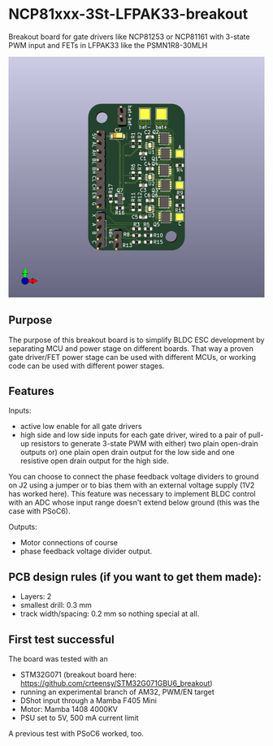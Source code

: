 # NCP81xxx-3St-LFPAK33-breakout
Breakout board for gate drivers like NCP81253 or NCP81161 with 3-state PWM input and FETs in LFPAK33 like the PSMN1R8-30MLH

![3D view](https://github.com/crteensy/NCP81xxx-3St-LFPAK33-breakout/blob/main/drv_lfpak33.png)

## Purpose
The purpose of this breakout board is to simplify BLDC ESC development by separating MCU and power stage on different boards. That way a proven gate driver/FET power stage can be used with different MCUs, or working code can be used with different power stages.

## Features
Inputs:
- active low enable for all gate drivers
- high side and low side inputs for each gate driver, wired to a pair of pull-up resistors to generate 3-state PWM with either) two plain open-drain outputs or) one plain open drain output for the low side and one resistive open drain output for the high side.

You can choose to connect the phase feedback voltage dividers to ground on J2 using a jumper or to bias them with an external voltage supply (1V2 has worked here). This feature was necessary to implement BLDC control with an ADC whose input range doesn't extend below ground (this was the case with PSoC6).

Outputs:
- Motor connections of course
- phase feedback voltage divider output.

## PCB design rules (if you want to get them made):
- Layers: 2
- smallest drill: 0.3 mm
- track width/spacing: 0.2 mm
so nothing special at all.

## First test successful
The board was tested with an

- STM32G071 (breakout board here: https://github.com/crteensy/STM32G071GBU6_breakout)
- running an experimental branch of AM32, PWM/EN target
- DShot input through a Mamba F405 Mini
- Motor: Mamba 1408 4000KV
- PSU set to 5V, 500 mA current limit

A previous test with PSoC6 worked, too.
